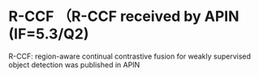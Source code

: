 # R-CCF （R-CCF received by APIN (IF=5.3/Q2)
R-CCF: region-aware continual contrastive fusion for weakly supervised object detection was published in APIN
